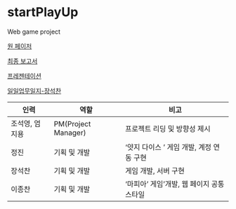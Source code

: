 # startPlayUp
Web game project



[원 페이저](https://docs.google.com/document/d/1_1LTEyT9x8W3yGJuSKf4_XtLNr42RnDrKseEwA1xfQQ/edit?usp=sharing)

[최종 보고서](https://docs.google.com/document/d/1V29OulvHIMVNjHfPzkv5VEbA0CSfa8HKtCk9jzUPRbo/edit?usp=sharing)

[프레젠테이션](https://docs.google.com/presentation/d/1pvsjhqp_S7vTkdRfU4aJtf3-MRTm6RR0OF03eu4CDSI/edit?usp=sharing)

[일일업무일지-장석찬](https://docs.google.com/document/d/1yQwQWnWBVhQuluORDRWhwRS60nVQplT2aW47L0I4tRo/edit?usp=sharing)

|인력|역할|비고|
|------|---|---|
|조석영, 엄지용 | PM(Project Manager)|프로젝트 리딩 및 방향성 제시|
|정진|기획 및 개발|‘얏지 다이스 ’ 게임 개발, 계정 연동 구현|
|장석찬|기획 및 개발| 게임 개발,  서버 구현|
|이종찬|기획 및 개발 |‘마피아’ 게임’개발,  웹 페이지 공통 스타일|




